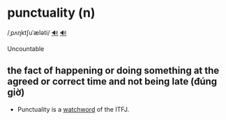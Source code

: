 # punctuality (n)

/ˌpʌŋktʃuˈæləti/ [🔊](https://www.oxfordlearnersdictionaries.com/media/english/uk_pron/p/pun/punct/punctuality__gb_1.mp3) [🔊](https://www.oxfordlearnersdictionaries.com/media/english/us_pron/p/pun/punct/punctuality__us_1.mp3)

Uncountable

## the fact of happening or doing something at the agreed or correct time and not being late (đúng giờ)

- Punctuality is a [watchword](../w/watchword-n.md#a-word-or-phrase-that-expresses-somebodys-beliefs-or-attitudes-or-that-explains-what-somebody-should-do-in-a-particular-situation-khẩu-hiệu) of the ITFJ.